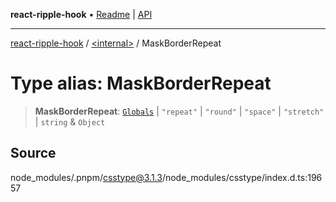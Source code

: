 **react-ripple-hook** • [Readme](../../README.md) \| [API](../../globals.md)

***

[react-ripple-hook](../../README.md) / [\<internal\>](../README.md) / MaskBorderRepeat

# Type alias: MaskBorderRepeat

> **MaskBorderRepeat**: [`Globals`](Globals.md) \| `"repeat"` \| `"round"` \| `"space"` \| `"stretch"` \| `string` & `Object`

## Source

node\_modules/.pnpm/csstype@3.1.3/node\_modules/csstype/index.d.ts:19657

